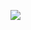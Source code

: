 <p style="align-center">
    <img src="https://cdn.discordapp.com/attachments/764727363253829675/1045913255253643404/unknown.png">
</p>
